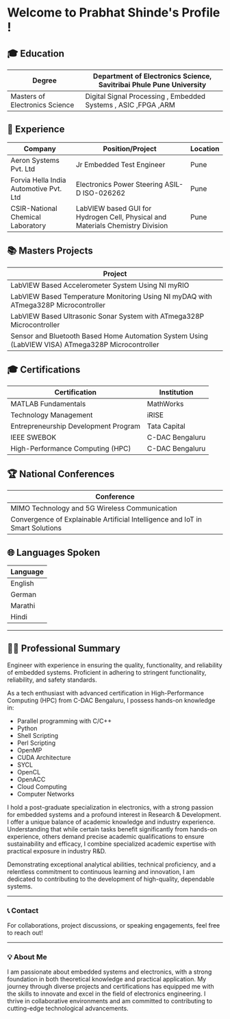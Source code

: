# Welcome to Prabhat Shinde's Profile !

## 🎓 Education
| Degree                     | Department of Electronics Science, Savitribai Phule Pune University          |
|----------------------------|------------------------------------------------------------------------------|
| Masters of Electronics Science |  Digital Signal Processing , Embedded Systems , ASIC ,FPGA ,ARM 

## 💼 Experience
| Company                                   | Position/Project                                           | Location |
|-------------------------------------------|------------------------------------------------------------|----------|
| Aeron Systems Pvt. Ltd                    | Jr Embedded Test Engineer                                  | Pune     |
| Forvia Hella India Automotive Pvt. Ltd    | Electronics Power Steering ASIL-D ISO-026262               | Pune     |
| CSIR-National Chemical Laboratory         | LabVIEW based GUI for Hydrogen Cell, Physical and Materials Chemistry Division | Pune     |

## 📚 Masters Projects
| Project                                                                                              |
|------------------------------------------------------------------------------------------------------|
| LabVIEW Based Accelerometer System Using NI myRIO                                                   |
| LabVIEW Based Temperature Monitoring Using NI myDAQ with ATmega328P Microcontroller                  |
| LabVIEW Based Ultrasonic Sonar System with ATmega328P Microcontroller                                |
| Sensor and Bluetooth Based Home Automation System Using (LabVIEW VISA) ATmega328P Microcontroller    |

## 🎓 Certifications
| Certification                       | Institution                |
|-------------------------------------|----------------------------|
| MATLAB Fundamentals                 | MathWorks                  |
| Technology Management               | iRISE                      |
| Entrepreneurship Development Program| Tata Capital               |
| IEEE SWEBOK                         | C-DAC Bengaluru            |
| High-Performance Computing (HPC)    | C-DAC Bengaluru            |

## 🏆 National Conferences
| Conference                                                                           |
|--------------------------------------------------------------------------------------|
| MIMO Technology and 5G Wireless Communication                                        |
| Convergence of Explainable Artificial Intelligence and IoT in Smart Solutions        |

## 🌐 Languages Spoken
| Language |
|----------|
| English  |
| German   |
| Marathi  |
| Hindi    |

---

## 🧑‍💼 Professional Summary
Engineer with experience in ensuring the quality, functionality, and reliability of embedded systems. Proficient in adhering to stringent functionality, reliability, and safety standards. 

As a tech enthusiast with advanced certification in High-Performance Computing (HPC) from C-DAC Bengaluru, I possess hands-on knowledge in:
- Parallel programming with C/C++
- Python
- Shell Scripting
- Perl Scripting
- OpenMP
- CUDA Architecture
- SYCL
- OpenCL
- OpenACC
- Cloud Computing
- Computer Networks

I hold a post-graduate specialization in electronics, with a strong passion for embedded systems and a profound interest in Research & Development. I offer a unique balance of academic knowledge and industry experience. Understanding that while certain tasks benefit significantly from hands-on experience, others demand precise academic qualifications to ensure sustainability and efficacy, I combine specialized academic expertise with practical exposure in industry R&D.

Demonstrating exceptional analytical abilities, technical proficiency, and a relentless commitment to continuous learning and innovation, I am dedicated to contributing to the development of high-quality, dependable systems.

---

### 📞 Contact
For collaborations, project discussions, or speaking engagements, feel free to reach out!

---

### 💡 About Me
I am passionate about embedded systems and electronics, with a strong foundation in both theoretical knowledge and practical application. My journey through diverse projects and certifications has equipped me with the skills to innovate and excel in the field of electronics engineering. I thrive in collaborative environments and am committed to contributing to cutting-edge technological advancements.
